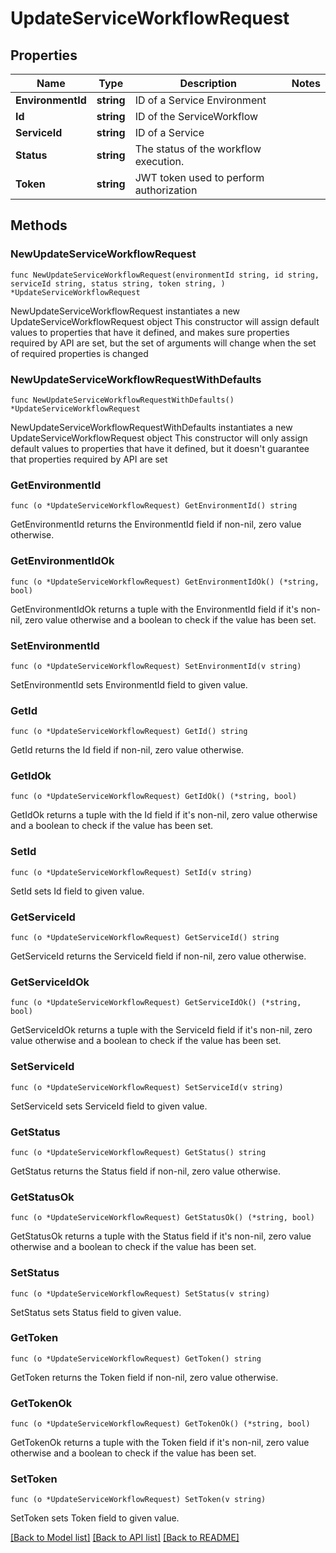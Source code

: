 # UpdateServiceWorkflowRequest

## Properties

Name | Type | Description | Notes
------------ | ------------- | ------------- | -------------
**EnvironmentId** | **string** | ID of a Service Environment | 
**Id** | **string** | ID of the ServiceWorkflow | 
**ServiceId** | **string** | ID of a Service | 
**Status** | **string** | The status of the workflow execution. | 
**Token** | **string** | JWT token used to perform authorization | 

## Methods

### NewUpdateServiceWorkflowRequest

`func NewUpdateServiceWorkflowRequest(environmentId string, id string, serviceId string, status string, token string, ) *UpdateServiceWorkflowRequest`

NewUpdateServiceWorkflowRequest instantiates a new UpdateServiceWorkflowRequest object
This constructor will assign default values to properties that have it defined,
and makes sure properties required by API are set, but the set of arguments
will change when the set of required properties is changed

### NewUpdateServiceWorkflowRequestWithDefaults

`func NewUpdateServiceWorkflowRequestWithDefaults() *UpdateServiceWorkflowRequest`

NewUpdateServiceWorkflowRequestWithDefaults instantiates a new UpdateServiceWorkflowRequest object
This constructor will only assign default values to properties that have it defined,
but it doesn't guarantee that properties required by API are set

### GetEnvironmentId

`func (o *UpdateServiceWorkflowRequest) GetEnvironmentId() string`

GetEnvironmentId returns the EnvironmentId field if non-nil, zero value otherwise.

### GetEnvironmentIdOk

`func (o *UpdateServiceWorkflowRequest) GetEnvironmentIdOk() (*string, bool)`

GetEnvironmentIdOk returns a tuple with the EnvironmentId field if it's non-nil, zero value otherwise
and a boolean to check if the value has been set.

### SetEnvironmentId

`func (o *UpdateServiceWorkflowRequest) SetEnvironmentId(v string)`

SetEnvironmentId sets EnvironmentId field to given value.


### GetId

`func (o *UpdateServiceWorkflowRequest) GetId() string`

GetId returns the Id field if non-nil, zero value otherwise.

### GetIdOk

`func (o *UpdateServiceWorkflowRequest) GetIdOk() (*string, bool)`

GetIdOk returns a tuple with the Id field if it's non-nil, zero value otherwise
and a boolean to check if the value has been set.

### SetId

`func (o *UpdateServiceWorkflowRequest) SetId(v string)`

SetId sets Id field to given value.


### GetServiceId

`func (o *UpdateServiceWorkflowRequest) GetServiceId() string`

GetServiceId returns the ServiceId field if non-nil, zero value otherwise.

### GetServiceIdOk

`func (o *UpdateServiceWorkflowRequest) GetServiceIdOk() (*string, bool)`

GetServiceIdOk returns a tuple with the ServiceId field if it's non-nil, zero value otherwise
and a boolean to check if the value has been set.

### SetServiceId

`func (o *UpdateServiceWorkflowRequest) SetServiceId(v string)`

SetServiceId sets ServiceId field to given value.


### GetStatus

`func (o *UpdateServiceWorkflowRequest) GetStatus() string`

GetStatus returns the Status field if non-nil, zero value otherwise.

### GetStatusOk

`func (o *UpdateServiceWorkflowRequest) GetStatusOk() (*string, bool)`

GetStatusOk returns a tuple with the Status field if it's non-nil, zero value otherwise
and a boolean to check if the value has been set.

### SetStatus

`func (o *UpdateServiceWorkflowRequest) SetStatus(v string)`

SetStatus sets Status field to given value.


### GetToken

`func (o *UpdateServiceWorkflowRequest) GetToken() string`

GetToken returns the Token field if non-nil, zero value otherwise.

### GetTokenOk

`func (o *UpdateServiceWorkflowRequest) GetTokenOk() (*string, bool)`

GetTokenOk returns a tuple with the Token field if it's non-nil, zero value otherwise
and a boolean to check if the value has been set.

### SetToken

`func (o *UpdateServiceWorkflowRequest) SetToken(v string)`

SetToken sets Token field to given value.



[[Back to Model list]](../README.md#documentation-for-models) [[Back to API list]](../README.md#documentation-for-api-endpoints) [[Back to README]](../README.md)


